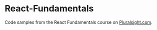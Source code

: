 # React-Fundamentals

Code samples from the React Fundamentals course on [Pluralsight.com](https://app.pluralsight.com/library/courses/react-18-fundamentals).
